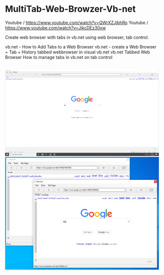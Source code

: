 # MultiTab-Web-Browzer-Vb-net

Youtube / https://www.youtube.com/watch?v=QWrXZJjbhRo
Youtube / https://www.youtube.com/watch?v=JikcDEz30xw

Create web browser with tabs in vb.net using web browser, tab control.

vb.net - How to Add Tabs to a Web Browser
vb.net - create a Web Browser + Tab + History
tabbed webbrowser in visual vb.net
vb.net Tabbed Web Browser
How to manage tabs in vb.net on tab control

<br>
<img src="img1.PNG">
<br>
<img src="img2.PNG">
